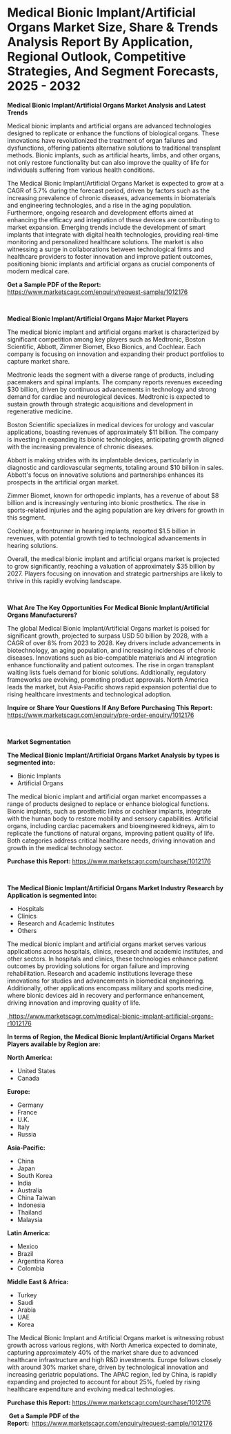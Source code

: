 <p><h1>Medical Bionic Implant/Artificial Organs Market Size, Share & Trends Analysis Report By Application, Regional Outlook, Competitive Strategies, And Segment Forecasts, 2025 - 2032</h1></p><p><strong>Medical Bionic Implant/Artificial Organs Market Analysis and Latest Trends</strong></p>
<p><p>Medical bionic implants and artificial organs are advanced technologies designed to replicate or enhance the functions of biological organs. These innovations have revolutionized the treatment of organ failures and dysfunctions, offering patients alternative solutions to traditional transplant methods. Bionic implants, such as artificial hearts, limbs, and other organs, not only restore functionality but can also improve the quality of life for individuals suffering from various health conditions.</p><p>The Medical Bionic Implant/Artificial Organs Market is expected to grow at a CAGR of 5.7% during the forecast period, driven by factors such as the increasing prevalence of chronic diseases, advancements in biomaterials and engineering technologies, and a rise in the aging population. Furthermore, ongoing research and development efforts aimed at enhancing the efficacy and integration of these devices are contributing to market expansion. Emerging trends include the development of smart implants that integrate with digital health technologies, providing real-time monitoring and personalized healthcare solutions. The market is also witnessing a surge in collaborations between technological firms and healthcare providers to foster innovation and improve patient outcomes, positioning bionic implants and artificial organs as crucial components of modern medical care.</p></p>
<p><strong>Get a Sample PDF of the Report:&nbsp;</strong> <a href="https://www.marketscagr.com/enquiry/request-sample/1012176?utm_campaign=2106&utm_medium=2&utm_source=Github&utm_content=ia&utm_term=16042025&utm_id=medical-bionic-implantartificial-organs">https://www.marketscagr.com/enquiry/request-sample/1012176</a></p>
<p>&nbsp;</p>
<p><strong>Medical Bionic Implant/Artificial Organs Major Market Players</strong></p>
<p><p>The medical bionic implant and artificial organs market is characterized by significant competition among key players such as Medtronic, Boston Scientific, Abbott, Zimmer Biomet, Ekso Bionics, and Cochlear. Each company is focusing on innovation and expanding their product portfolios to capture market share.</p><p>Medtronic leads the segment with a diverse range of products, including pacemakers and spinal implants. The company reports revenues exceeding $30 billion, driven by continuous advancements in technology and strong demand for cardiac and neurological devices. Medtronic is expected to sustain growth through strategic acquisitions and development in regenerative medicine.</p><p>Boston Scientific specializes in medical devices for urology and vascular applications, boasting revenues of approximately $11 billion. The company is investing in expanding its bionic technologies, anticipating growth aligned with the increasing prevalence of chronic diseases.</p><p>Abbott is making strides with its implantable devices, particularly in diagnostic and cardiovascular segments, totaling around $10 billion in sales. Abbott's focus on innovative solutions and partnerships enhances its prospects in the artificial organ market.</p><p>Zimmer Biomet, known for orthopedic implants, has a revenue of about $8 billion and is increasingly venturing into bionic prosthetics. The rise in sports-related injuries and the aging population are key drivers for growth in this segment.</p><p>Cochlear, a frontrunner in hearing implants, reported $1.5 billion in revenues, with potential growth tied to technological advancements in hearing solutions. </p><p>Overall, the medical bionic implant and artificial organs market is projected to grow significantly, reaching a valuation of approximately $35 billion by 2027. Players focusing on innovation and strategic partnerships are likely to thrive in this rapidly evolving landscape.</p></p>
<p>&nbsp;</p>
<p><strong>What Are The Key Opportunities For Medical Bionic Implant/Artificial Organs Manufacturers?</strong></p>
<p><p>The global Medical Bionic Implant/Artificial Organs market is poised for significant growth, projected to surpass USD 50 billion by 2028, with a CAGR of over 8% from 2023 to 2028. Key drivers include advancements in biotechnology, an aging population, and increasing incidences of chronic diseases. Innovations such as bio-compatible materials and AI integration enhance functionality and patient outcomes. The rise in organ transplant waiting lists fuels demand for bionic solutions. Additionally, regulatory frameworks are evolving, promoting product approvals. North America leads the market, but Asia-Pacific shows rapid expansion potential due to rising healthcare investments and technological adoption.</p></p>
<p><strong>Inquire or Share Your Questions If Any Before Purchasing This Report:</strong> <a href="https://www.marketscagr.com/enquiry/pre-order-enquiry/1012176?utm_campaign=2106&utm_medium=2&utm_source=Github&utm_content=ia&utm_term=16042025&utm_id=medical-bionic-implantartificial-organs">https://www.marketscagr.com/enquiry/pre-order-enquiry/1012176</a></p>
<p>&nbsp;</p>
<p><strong>Market Segmentation</strong></p>
<p><strong>The Medical Bionic Implant/Artificial Organs Market Analysis by types is segmented into:</strong></p>
<p><ul><li>Bionic Implants</li><li>Artificial Organs</li></ul></p>
<p><p>The medical bionic implant and artificial organ market encompasses a range of products designed to replace or enhance biological functions. Bionic implants, such as prosthetic limbs or cochlear implants, integrate with the human body to restore mobility and sensory capabilities. Artificial organs, including cardiac pacemakers and bioengineered kidneys, aim to replicate the functions of natural organs, improving patient quality of life. Both categories address critical healthcare needs, driving innovation and growth in the medical technology sector.</p></p>
<p><strong>Purchase this Report:&nbsp;</strong><a href="https://www.marketscagr.com/purchase/1012176?utm_campaign=2106&utm_medium=2&utm_source=Github&utm_content=ia&utm_term=16042025&utm_id=medical-bionic-implantartificial-organs">https://www.marketscagr.com/purchase/1012176</a></p>
<p>&nbsp;</p>
<p><strong>The Medical Bionic Implant/Artificial Organs Market Industry Research by Application is segmented into:</strong></p>
<p><ul><li>Hospitals</li><li>Clinics</li><li>Research and Academic Institutes</li><li>Others</li></ul></p>
<p><p>The medical bionic implant and artificial organs market serves various applications across hospitals, clinics, research and academic institutes, and other sectors. In hospitals and clinics, these technologies enhance patient outcomes by providing solutions for organ failure and improving rehabilitation. Research and academic institutions leverage these innovations for studies and advancements in biomedical engineering. Additionally, other applications encompass military and sports medicine, where bionic devices aid in recovery and performance enhancement, driving innovation and improving quality of life.</p></p>
<p><a href="https://www.marketscagr.com/medical-bionic-implant-artificial-organs-r1012176?utm_campaign=2106&utm_medium=2&utm_source=Github&utm_content=ia&utm_term=16042025&utm_id=medical-bionic-implantartificial-organs">&nbsp;https://www.marketscagr.com/medical-bionic-implant-artificial-organs-r1012176</a></p>
<p><strong>In terms of Region, the Medical Bionic Implant/Artificial Organs Market Players available by Region are:</strong></p>
<p>
    <p> <strong> North America: </strong>
        <ul>
            <li>United States</li>
            <li>Canada</li>
        </ul>
        </p> 
    <p> <strong> Europe: </strong>
        <ul>
            <li>Germany</li>
            <li>France</li>
            <li>U.K.</li>
            <li>Italy</li>
            <li>Russia</li>
        </ul>
        </p> 
    <p> <strong> Asia-Pacific: </strong>
        <ul>
            <li>China</li>
            <li>Japan</li>
            <li>South Korea</li>
            <li>India</li>
            <li>Australia</li>
            <li>China Taiwan</li>
            <li>Indonesia</li>
            <li>Thailand</li>
            <li>Malaysia</li>
        </ul>
        </p> 
    <p> <strong> Latin America: </strong>
        <ul>
            <li>Mexico</li>
            <li>Brazil</li>
            <li>Argentina Korea</li>
            <li>Colombia</li>
        </ul>
        </p> 
    <p> <strong> Middle East & Africa: </strong>
        <ul>
            <li>Turkey</li>
            <li>Saudi</li>
            <li>Arabia</li>
            <li>UAE</li>
            <li>Korea</li>
        </ul>
    </p>
    </p>
<p><p>The Medical Bionic Implant and Artificial Organs market is witnessing robust growth across various regions, with North America expected to dominate, capturing approximately 40% of the market share due to advanced healthcare infrastructure and high R&D investments. Europe follows closely with around 30% market share, driven by technological innovation and increasing geriatric populations. The APAC region, led by China, is rapidly expanding and projected to account for about 25%, fueled by rising healthcare expenditure and evolving medical technologies.</p></p>
<p><strong>Purchase this Report: </strong><a href="https://www.marketscagr.com/purchase/1012176?utm_campaign=2106&utm_medium=2&utm_source=Github&utm_content=ia&utm_term=16042025&utm_id=medical-bionic-implantartificial-organs">https://www.marketscagr.com/purchase/1012176</a></p>
<p>&nbsp;<strong>Get a Sample PDF of the Report:&nbsp;&nbsp;</strong><a href="https://www.marketscagr.com/enquiry/request-sample/1012176?utm_campaign=2106&utm_medium=2&utm_source=Github&utm_content=ia&utm_term=16042025&utm_id=medical-bionic-implantartificial-organs">https://www.marketscagr.com/enquiry/request-sample/1012176</a></p>
<p><strong></strong></p>
<p><p></p><p></p><p></p></p>